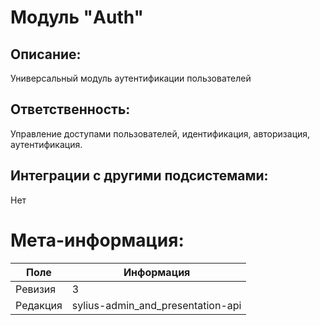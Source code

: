 # Модуль "Auth"
## Описание:
Универсальный модуль аутентификации пользователей

## Ответственность:
Управление доступами пользователей, идентификация, авторизация, аутентификация.

## Интеграции с другими подсистемами:
Нет

# Мета-информация:
| Поле     | Информация                        |
|----------|-----------------------------------|
| Ревизия  | 3                                 |
| Редакция | sylius-admin_and_presentation-api |
